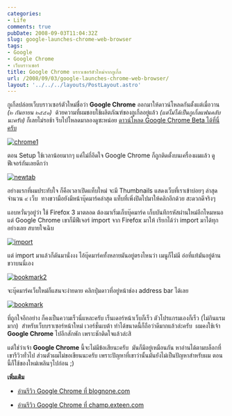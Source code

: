 ```yaml
---
categories:
- Life
comments: true
pubDate: 2008-09-03T11:04:32Z
slug: google-launches-chrome-web-browser
tags:
- Google
- Google Chrome
- เว็บบราวเซอร์
title: Google Chrome บราวเซอร์ตัวใหม่จากกูเกิ้ล
url: /2008/09/03/google-launches-chrome-web-browser/
layout: '../../../layouts/PostLayout.astro'
---
```


กูเกิ้ลปล่อยเว็บบราวเซอร์ตัวใหม่ชื่อว่า **Google Chrome** ออกมาให้ดาวน์โหลดกันตั้งแต่เมื่อวาน _(๒ กันยายน ๒๕๕๑)_  ด้วยความที่ผมชอบใช้ผลิตภัณฑ์ของกูเกิ้ลอยู่แล้ว _(แต่ไม่ได้เป็นกูเกิ้ลแฟนคลับนะครับ)_ ก็เลยไม่รอช้า รีบไปโหลดมาลองดูซะหน่อย [ดาวน์โหลด Google Chrome Beta ได้ที่นี่ครับ](http://www.google.com/chrome)


[![chrome1](https://armno.in.th/wp-content/uploads/2008/09/chrome1-thumb.jpg)](https://armno.in.th/wp-content/uploads/2008/09/chrome1.jpg)



ตอน Setup ใช้เวลาน้อยมากๆ แค่ไม่กี่อึดใจ Google Chrome ก็ถูกติดตั้งบนเครื่องผมแล้ว ดูฟีเจอร์กันเลยดีกว่า


[![newtab](https://armno.in.th/wp-content/uploads/2008/09/newtab-thumb.jpg)](https://armno.in.th/wp-content/uploads/2008/09/newtab.jpg)




อย่างแรกที่ผมประทับใจ ก็คือเวลาเปิดแท็บใหม่ จะมี Thumbnails แสดงเว็บที่เราเข้าบ่อยๆ ล่าสุดจำนวน ๙ เว็บ  ทางขวามือยังมีหน้าบุ๊คมาร์คล่าสุด แท็บที่เพิ่งปิดไปมาให้คลิกอีกด้วย สะดวกดีจริงๆ



แอบหวั่นๆอยู่ว่า ใช้ Firefox 3 มาตลอด ต้องมาเริ่มเก็บบุ๊คมาร์ค เก็บบันทึกรหัสผ่านใหม่อีกไหมหนอ  แต่ Google Chrome เขาก็มีฟีเจอร์ import จาก Firefox มาให้ เรียกได้ว่า import มาได้ทุกอย่างเลย สบายใจเฉิบ


[![import](https://armno.in.th/wp-content/uploads/2008/09/import-thumb.jpg)](https://armno.in.th/wp-content/uploads/2008/09/import.jpg)



แต่ import มาแล้วก็ดันมานั่งงง ไอ้บุ๊คมาร์คทั้งหลายมันอยู่ตรงไหนว่า เมนูก็ไม่มี อ๋อที่แท้มันอยู่ด้านขวาบนนี่เอง


[![bookmark2](https://armno.in.th/wp-content/uploads/2008/09/bookmark2-thumb.jpg)](https://armno.in.th/wp-content/uploads/2008/09/bookmark2.jpg)



จะบุ๊คมาร์คเว็บใหม่ก็แสนจะง่ายดาย คลิกปุ่มดาวที่อยู่หน้าช่อง address bar ได้เลย


[![bookmark](https://armno.in.th/wp-content/uploads/2008/09/bookmark-thumb.jpg)](https://armno.in.th/wp-content/uploads/2008/09/bookmark.jpg)



ที่ถูกใจอีกอย่าง ก็คงเป็นความเร็วนี่แหละครับ เร็นเดอร์หน้าเว็บก็เร็ว ตัวโปรแกรมเองก็เร็ว (ไม่กินแรมมาก)  สำหรับเว็บบราเซอร์หน้าใหม่ เวอร์ชั่นเบต้า ทำได้ขนาดนี้ก็ถือว่าดีมากแล้วล่ะครับ  ผมคงใช้เจ้า **Google Chrome** ไปอีกสักพัก เพราะชักติดใจแล้วล่ะสิ

แต่ใช่ว่าเจ้า **Google Chrome** นี้จะไม่มีข้อเสียนะครับ  มันก็มีอยู่เหมือนกัน หาอ่านได้ตามบล็อกที่เขารีวิวทั่วไป ส่วนตัวผมไม่ขอเขียนนะครับ เพราะปัญหาที่เขาว่านั้นมันยังไม่เป็นปัญหาสำหรับผม ตอนนี้ก็ใช้ของใหม่เพลินๆไปก่อน ;)

**เพิ่มเติม**




  * [อ่านรีวิว Google Chrome ที่ blognone.com](http://www.blognone.com/node/8832)


  * [อ่านรีวิว Google Chrome ที่ champ.exteen.com](http://champ.exteen.com/20080903/chrome-chrome-chrome-1)


